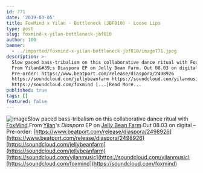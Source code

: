 ```yaml
---
id: 771
date: '2019-03-05'
title: FoxMind x Yilan - Bottleneck (JBF010) - Loose Lips
type: post
slug: foxmind-x-yilan-bottleneck-jbf010
author: 100
banner:
  - ../imported/foxmind-x-yilan-bottleneck-jbf010/image771.jpeg
description: >-
  Slow paced bass-tribalism on this collaborative dance ritual with FoxMind.
  From Yilan&#39;s Diaspora EP on Jelly Bean Farm. Out 08.03 on digital &#8211;
  Pre-order: https://www.beatport.com/release/diaspora/2498926
  https://soundcloud.com/jellybeanfarm https://soundcloud.com/yilanmusic
  https://soundcloud.com/foxmind [...]Read More...
published: true
tags: []
featured: false
---
```

![image](../../imported/foxmind-x-yilan-bottleneck-jbf010/image771.jpeg)Slow paced bass-tribalism on this collaborative dance ritual with [FoxMind](https://soundcloud.com/foxmind).From [Yilan](https://soundcloud.com/yilanmusic)'s _Diaspora_ EP on [Jelly Bean Farm](https://www.residentadvisor.net/record-label.aspx?id=14677).Out 08.03 on digital – Pre-order: [https://www.beatport.com/release/diaspora/2498926](https://www.beatport.com/release/diaspora/2498926)[https://soundcloud.com/jellybeanfarm](https://soundcloud.com/jellybeanfarm)[https://soundcloud.com/yilanmusic](https://soundcloud.com/yilanmusic)[https://soundcloud.com/foxmind](https://soundcloud.com/foxmind)